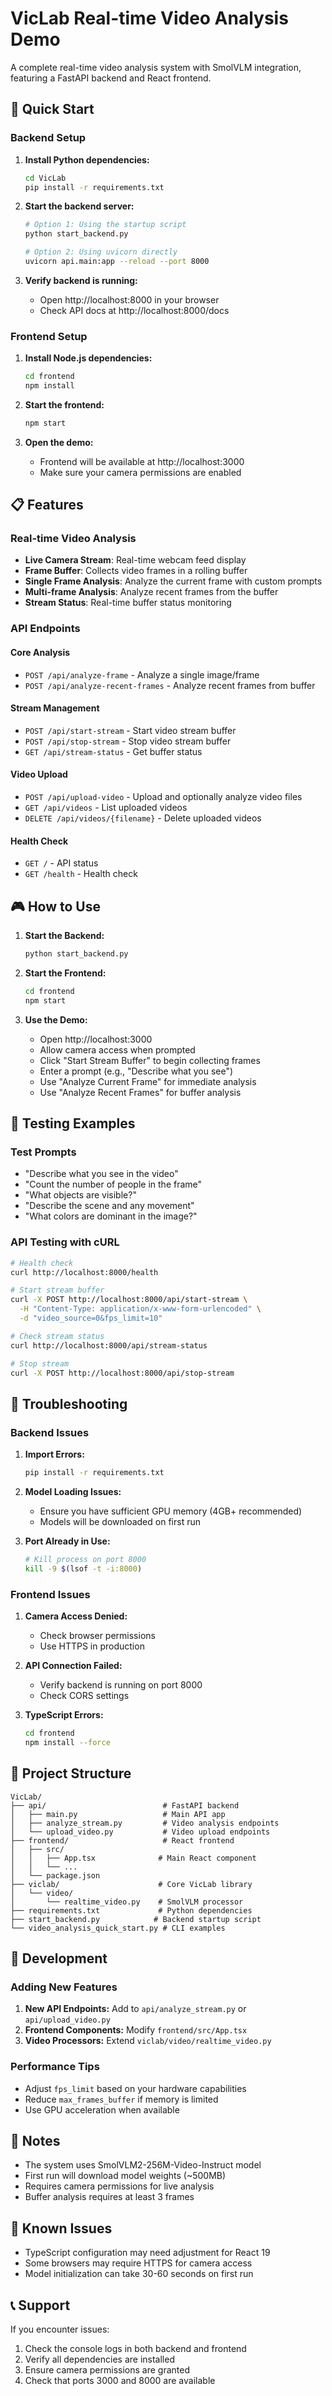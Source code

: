 # VicLab Real-time Video Analysis Demo

A complete real-time video analysis system with SmolVLM integration, featuring a FastAPI backend and React frontend.

## 🚀 Quick Start

### Backend Setup

1. **Install Python dependencies:**
   ```bash
   cd VicLab
   pip install -r requirements.txt
   ```

2. **Start the backend server:**
   ```bash
   # Option 1: Using the startup script
   python start_backend.py
   
   # Option 2: Using uvicorn directly
   uvicorn api.main:app --reload --port 8000
   ```

3. **Verify backend is running:**
   - Open http://localhost:8000 in your browser
   - Check API docs at http://localhost:8000/docs

### Frontend Setup

1. **Install Node.js dependencies:**
   ```bash
   cd frontend
   npm install
   ```

2. **Start the frontend:**
   ```bash
   npm start
   ```

3. **Open the demo:**
   - Frontend will be available at http://localhost:3000
   - Make sure your camera permissions are enabled

## 📋 Features

### Real-time Video Analysis
- **Live Camera Stream**: Real-time webcam feed display
- **Frame Buffer**: Collects video frames in a rolling buffer
- **Single Frame Analysis**: Analyze the current frame with custom prompts
- **Multi-frame Analysis**: Analyze recent frames from the buffer
- **Stream Status**: Real-time buffer status monitoring

### API Endpoints

#### Core Analysis
- `POST /api/analyze-frame` - Analyze a single image/frame
- `POST /api/analyze-recent-frames` - Analyze recent frames from buffer

#### Stream Management
- `POST /api/start-stream` - Start video stream buffer
- `POST /api/stop-stream` - Stop video stream buffer
- `GET /api/stream-status` - Get buffer status

#### Video Upload
- `POST /api/upload-video` - Upload and optionally analyze video files
- `GET /api/videos` - List uploaded videos
- `DELETE /api/videos/{filename}` - Delete uploaded videos

#### Health Check
- `GET /` - API status
- `GET /health` - Health check

## 🎮 How to Use

1. **Start the Backend:**
   ```bash
   python start_backend.py
   ```

2. **Start the Frontend:**
   ```bash
   cd frontend
   npm start
   ```

3. **Use the Demo:**
   - Open http://localhost:3000
   - Allow camera access when prompted
   - Click "Start Stream Buffer" to begin collecting frames
   - Enter a prompt (e.g., "Describe what you see")
   - Use "Analyze Current Frame" for immediate analysis
   - Use "Analyze Recent Frames" for buffer analysis

## 🧪 Testing Examples

### Test Prompts
- "Describe what you see in the video"
- "Count the number of people in the frame"
- "What objects are visible?"
- "Describe the scene and any movement"
- "What colors are dominant in the image?"

### API Testing with cURL

```bash
# Health check
curl http://localhost:8000/health

# Start stream buffer
curl -X POST http://localhost:8000/api/start-stream \
  -H "Content-Type: application/x-www-form-urlencoded" \
  -d "video_source=0&fps_limit=10"

# Check stream status
curl http://localhost:8000/api/stream-status

# Stop stream
curl -X POST http://localhost:8000/api/stop-stream
```

## 🔧 Troubleshooting

### Backend Issues

1. **Import Errors:**
   ```bash
   pip install -r requirements.txt
   ```

2. **Model Loading Issues:**
   - Ensure you have sufficient GPU memory (4GB+ recommended)
   - Models will be downloaded on first run

3. **Port Already in Use:**
   ```bash
   # Kill process on port 8000
   kill -9 $(lsof -t -i:8000)
   ```

### Frontend Issues

1. **Camera Access Denied:**
   - Check browser permissions
   - Use HTTPS in production

2. **API Connection Failed:**
   - Verify backend is running on port 8000
   - Check CORS settings

3. **TypeScript Errors:**
   ```bash
   cd frontend
   npm install --force
   ```

## 📁 Project Structure

```
VicLab/
├── api/                          # FastAPI backend
│   ├── main.py                   # Main API app
│   ├── analyze_stream.py         # Video analysis endpoints
│   └── upload_video.py           # Video upload endpoints
├── frontend/                     # React frontend
│   ├── src/
│   │   ├── App.tsx              # Main React component
│   │   └── ...
│   └── package.json
├── viclab/                      # Core VicLab library
│   └── video/
│       └── realtime_video.py    # SmolVLM processor
├── requirements.txt             # Python dependencies
├── start_backend.py            # Backend startup script
└── video_analysis_quick_start.py # CLI examples
```

## 🚀 Development

### Adding New Features

1. **New API Endpoints:** Add to `api/analyze_stream.py` or `api/upload_video.py`
2. **Frontend Components:** Modify `frontend/src/App.tsx`
3. **Video Processors:** Extend `viclab/video/realtime_video.py`

### Performance Tips

- Adjust `fps_limit` based on your hardware capabilities
- Reduce `max_frames_buffer` if memory is limited
- Use GPU acceleration when available

## 📝 Notes

- The system uses SmolVLM2-256M-Video-Instruct model
- First run will download model weights (~500MB)
- Requires camera permissions for live analysis
- Buffer analysis requires at least 3 frames

## 🐛 Known Issues

- TypeScript configuration may need adjustment for React 19
- Some browsers may require HTTPS for camera access
- Model initialization can take 30-60 seconds on first run

## 📞 Support

If you encounter issues:

1. Check the console logs in both backend and frontend
2. Verify all dependencies are installed
3. Ensure camera permissions are granted
4. Check that ports 3000 and 8000 are available 